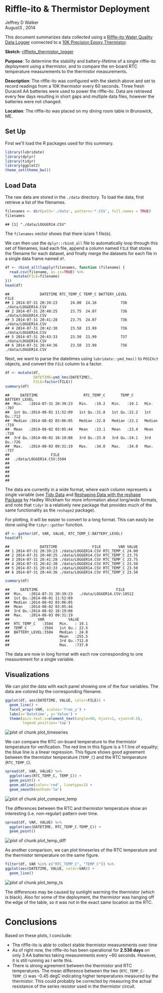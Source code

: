# Riffle-ito & Thermistor Deployment
Jeffrey D Walker  
August3 , 2014  

This document summarizes data collected using a [Riffle-ito Water Quality Data Logger](https://github.com/p-v-o-s/riffle-ito) connected to a [10K Precision Epoxy Thermistor](http://www.adafruit.com/products/372).

**Sketch**: [riffleito_thermistor_logger](https://github.com/walkerjeffd/riffle-ito-apps/blob/d137e07d5ac23a683431f4cc5cf6c404482cfeae/ino/riffleito_thermister_logger/riffleito_thermister_logger.ino)

**Purpose**: To determine the stability and battery-lifetime of a single riffle-ito deployment using a thermistor, and to compare the on-board RTC temperature measurements to the thermistor measurements.

**Description**: The riffle-ito was configured with the sketch above and set to record readings from a 10K thermistor every 60 seconds. Three fresh Duracell AA batteries were used to power the riffle-ito. Data are retrieved every few days resulting in short gaps and multiple data files, however the batteries were not changed.  

**Location**: The riffle-ito was placed on my dining room table in Brunswick, ME. 

## Set Up

First we'll load the R packages used for this summary.


```r
library(lubridate)
library(dplyr)
library(tidyr)
library(ggplot2)
theme_set(theme_bw())
```

## Load Data

The raw data are stored in the `./data` directory. To load the data, first retrieve a list of the filenames.


```r
filenames <- dir(path='./data', pattern='*.CSV', full.names = TRUE)
filenames
```

```
## [1] "./data/LOGGER14.CSV"
```

The `filenames` vector shows that there is/are 1 file(s).

We can then use the `dplyr::rbind_all` file to automatically loop through this set of filenames, load each file, append a column named `FILE` that stores the filename for each dataset, and finally merge the datasets for each file in a single data frame named `df`.


```r
df <- rbind_all(lapply(filenames, function (filename) {
  read.csv(filename, as.is=TRUE) %>%
    mutate(FILE=filename)
}))
head(df)
```

```
##              DATETIME RTC_TEMP_C TEMP_C BATTERY_LEVEL                FILE
## 1 2014-07-31 20:39:23      24.00  24.16           736 ./data/LOGGER14.CSV
## 2 2014-07-31 20:40:25      23.75  24.07           736 ./data/LOGGER14.CSV
## 3 2014-07-31 20:41:28      23.75  24.07           736 ./data/LOGGER14.CSV
## 4 2014-07-31 20:42:30      23.50  23.99           736 ./data/LOGGER14.CSV
## 5 2014-07-31 20:43:33      23.50  23.99           737 ./data/LOGGER14.CSV
## 6 2014-07-31 20:44:36      23.50  23.99           736 ./data/LOGGER14.CSV
```

Next, we want to parse the datetimes using `lubridate::ymd_hms()` to `POSIXct` objects, and convert the `FILE` column to a factor.


```r
df <- mutate(df,
             DATETIME=ymd_hms(DATETIME),
             FILE=factor(FILE))
summary(df)
```

```
##     DATETIME                     RTC_TEMP_C       TEMP_C     BATTERY_LEVEL
##  Min.   :2014-07-31 20:39:23   Min.   :19.2   Min.   :19.1   Min.   :707  
##  1st Qu.:2014-08-01 11:52:09   1st Qu.:21.8   1st Qu.:22.2   1st Qu.:712  
##  Median :2014-08-02 03:06:05   Median :22.8   Median :23.2   Median :719  
##  Mean   :2014-08-02 03:05:44   Mean   :23.1   Mean   :23.4   Mean   :720  
##  3rd Qu.:2014-08-02 18:19:08   3rd Qu.:23.8   3rd Qu.:24.1   3rd Qu.:726  
##  Max.   :2014-08-03 09:31:19   Max.   :34.0   Max.   :34.0   Max.   :737  
##                   FILE     
##  ./data/LOGGER14.CSV:3504  
##                            
##                            
##                            
##                            
## 
```

The data are currently in a wide format, where each column represents a single variable (see [Tidy Data](http://vita.had.co.nz/papers/tidy-data.pdf) and [Reshaping Data with the reshape Package](http://www.jstatsoft.org/v21/i12/paper) by Hadley Wickham for more information about long/wide formats, and note that `tidyr` is a relatively new package that provides much of the same functionality as the `reshape2` package). 

For plotting, it will be easier to convert to a long format. This can easily be done using the `tidyr::gather` function.


```r
df <- gather(df, VAR, VALUE, RTC_TEMP_C:BATTERY_LEVEL)
head(df)
```

```
##              DATETIME                FILE        VAR VALUE
## 1 2014-07-31 20:39:23 ./data/LOGGER14.CSV RTC_TEMP_C 24.00
## 2 2014-07-31 20:40:25 ./data/LOGGER14.CSV RTC_TEMP_C 23.75
## 3 2014-07-31 20:41:28 ./data/LOGGER14.CSV RTC_TEMP_C 23.75
## 4 2014-07-31 20:42:30 ./data/LOGGER14.CSV RTC_TEMP_C 23.50
## 5 2014-07-31 20:43:33 ./data/LOGGER14.CSV RTC_TEMP_C 23.50
## 6 2014-07-31 20:44:36 ./data/LOGGER14.CSV RTC_TEMP_C 23.50
```

```r
summary(df)
```

```
##     DATETIME                                    FILE      
##  Min.   :2014-07-31 20:39:23   ./data/LOGGER14.CSV:10512  
##  1st Qu.:2014-08-01 11:52:09                              
##  Median :2014-08-02 03:06:05                              
##  Mean   :2014-08-02 03:05:44                              
##  3rd Qu.:2014-08-02 18:19:08                              
##  Max.   :2014-08-03 09:31:19                              
##             VAR           VALUE      
##  RTC_TEMP_C   :3504   Min.   : 19.1  
##  TEMP_C       :3504   1st Qu.: 22.5  
##  BATTERY_LEVEL:3504   Median : 24.0  
##                       Mean   :255.5  
##                       3rd Qu.:712.0  
##                       Max.   :737.0
```

The data are now in long format with each row corresponding to one measurement for a single variable.

## Visualizations

We can plot the data with each panel showing one of the four variables. The data are colored by the corresponding filename. 


```r
ggplot(df, aes(DATETIME, VALUE, color=FILE)) +
  geom_line() +
  facet_wrap(~VAR, scales='free_y') +
  labs(x='Datetime', y='Value') +
  theme(axis.text.x=element_text(angle=90, hjust=1, vjust=0.5),
        legend.position='top')
```

![plot of chunk plot_timeseries](./index_files/figure-html/plot_timeseries.png) 

We can compare the RTC on-board temperature to the thermistor temperature for verification. The red line in this figure is a 1:1 line of equality; the blue line is a linear regression. This figure shows good agreement between the thermistor temperature (`TEMP_C`) and the RTC temperature (`RTC_TEMP_C`).


```r
spread(df, VAR, VALUE) %>%
  ggplot(aes(RTC_TEMP_C, TEMP_C)) +
  geom_point() +
  geom_abline(color='red', linetype=2) +
  geom_smooth(method='lm')
```

![plot of chunk plot_compare_temp](./index_files/figure-html/plot_compare_temp.png) 

The differences between the RTC and thermistor temperature show an interesting (i.e. non-regular) pattern over time.


```r
spread(df, VAR, VALUE) %>%
  ggplot(aes(DATETIME, RTC_TEMP_C-TEMP_C)) +
  geom_point()
```

![plot of chunk plot_temp_diff](./index_files/figure-html/plot_temp_diff.png) 

As another comparison, we can plot timeseries of the RTC temperature and the thermistor temperature on the same figure.


```r
filter(df, VAR %in% c("RTC_TEMP_C", "TEMP_C")) %>%
ggplot(aes(DATETIME, VALUE, color=VAR)) +
  geom_line()
```

![plot of chunk plot_temp_ts](./index_files/figure-html/plot_temp_ts.png) 

The differences may be caused by sunlight warming the thermistor (which is black). Also for some of the deployment, the thermistor was hanging off the edge of the table, so it was not in the exact same location as the RTC.

# Conclusions

Based on these plots, I conclude:

- The riffle-ito is able to collect stable thermistor measurements over time
- As of right now, the riffle-ito has been operational for **2.536 days** on only 3 AA batteries taking measurements every ~60 seconds. However, it is still running as I write this.
- There is strong agreement between the thermistor and RTC temperatures. The mean difference between the two (`RTC_TEMP_C-TEMP_C`) was -0.45 degC indicating higher temperatures measured by the thermistor. This could probably be corrected by measuring the actual resistance of the series resistor used in the thermistor circuit.
